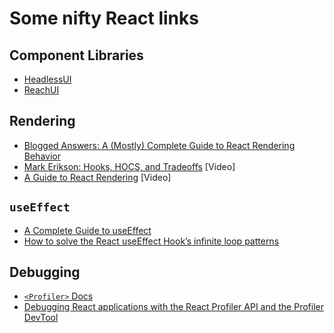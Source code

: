 # Some nifty React links

## Component Libraries

- [HeadlessUI](https://headlessui.com/)
- [ReachUI](https://reach.tech/)

## Rendering

- [Blogged Answers: A (Mostly) Complete Guide to React Rendering Behavior](https://blog.isquaredsoftware.com/2020/05/blogged-answers-a-mostly-complete-guide-to-react-rendering-behavior/)
- [Mark Erikson: Hooks, HOCS, and Tradeoffs](https://www.youtube.com/watch?v=xiKMbmDv-Vw) [Video]
- [A Guide to React Rendering](https://www.youtube.com/watch?v=pLMyh9wosBk&t=7671s) [Video]

## `useEffect`

- [A Complete Guide to useEffect](https://overreacted.io/a-complete-guide-to-useeffect/#tldr)
- [How to solve the React useEffect Hook’s infinite loop patterns](https://blog.logrocket.com/solve-react-useeffect-hook-infinite-loop-patterns/#using-a-function-as-a-dependency)

## Debugging

- [`<Profiler>` Docs](https://react.dev/reference/react/Profiler)
- [Debugging React applications with the React Profiler API and the Profiler DevTool](https://blog.logrocket.com/debugging-react-applications-with-the-react-profiler-api-and-the-profiler-devtool/)